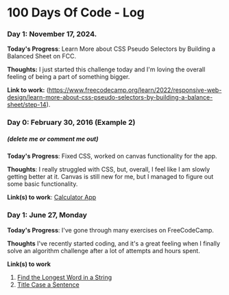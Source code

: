 # 100 Days Of Code - Log

### Day 1: November 17, 2024.

**Today's Progress**: Learn More about CSS Pseudo Selectors by Building a Balanced Sheet on FCC.

**Thoughts:** I just started this challenge today and I'm loving the overall feeling of being a part of something bigger.

**Link to work:** (https://www.freecodecamp.org/learn/2022/responsive-web-design/learn-more-about-css-pseudo-selectors-by-building-a-balance-sheet/step-14).

### Day 0: February 30, 2016 (Example 2)
##### (delete me or comment me out)

**Today's Progress**: Fixed CSS, worked on canvas functionality for the app.

**Thoughts**: I really struggled with CSS, but, overall, I feel like I am slowly getting better at it. Canvas is still new for me, but I managed to figure out some basic functionality.

**Link(s) to work**: [Calculator App](http://www.example.com)


### Day 1: June 27, Monday

**Today's Progress**: I've gone through many exercises on FreeCodeCamp.

**Thoughts** I've recently started coding, and it's a great feeling when I finally solve an algorithm challenge after a lot of attempts and hours spent.

**Link(s) to work**
1. [Find the Longest Word in a String](https://www.freecodecamp.com/challenges/find-the-longest-word-in-a-string)
2. [Title Case a Sentence](https://www.freecodecamp.com/challenges/title-case-a-sentence)

